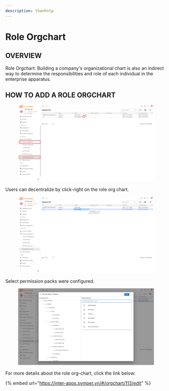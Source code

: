 ```yaml
---
description: thanhntp
---
```


# Role Orgchart

## OVERVIEW

Role Orgchart: Building a company's organizational chart is also an indirect way to determine the responsibilities and role of each individual in the enterprise apparatus.

## HOW TO ADD A ROLE ORGCHART

<figure><img src="../../../.gitbook/assets/12.png" alt=""><figcaption></figcaption></figure>

Users can decentralize by click-right on the role org chart.

<figure><img src="../../../.gitbook/assets/image (18).png" alt=""><figcaption></figcaption></figure>

Select permission packs were configured.

<figure><img src="../../../.gitbook/assets/image (4).png" alt=""><figcaption></figcaption></figure>

For more details about the role org-chart, click the link below:

{% embed url="https://inter-apps.symper.vn/#/orgchart/113/edit" %}
